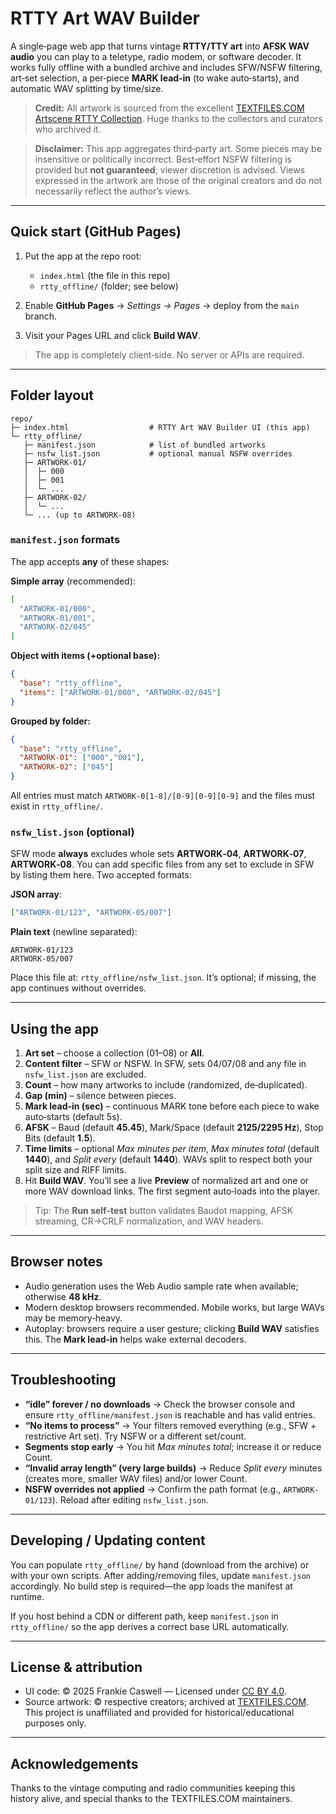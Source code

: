 # RTTY Art WAV Builder

A single‑page web app that turns vintage **RTTY/TTY art** into **AFSK WAV audio** you can play to a teletype, radio modem, or software decoder. It works fully offline with a bundled archive and includes SFW/NSFW filtering, art‑set selection, a per‑piece **MARK lead‑in** (to wake auto‑starts), and automatic WAV splitting by time/size.

> **Credit:** All artwork is sourced from the excellent [TEXTFILES.COM Artscene RTTY Collection](http://artscene.textfiles.com/rtty/COLLECTION/). Huge thanks to the collectors and curators who archived it.

> **Disclaimer:** This app aggregates third‑party art. Some pieces may be insensitive or politically incorrect. Best‑effort NSFW filtering is provided but **not guaranteed**; viewer discretion is advised. Views expressed in the artwork are those of the original creators and do not necessarily reflect the author’s views.

---

## Quick start (GitHub Pages)

1. Put the app at the repo root:

   * `index.html` (the file in this repo)
   * `rtty_offline/` (folder; see below)
2. Enable **GitHub Pages** → *Settings → Pages* → deploy from the `main` branch.
3. Visit your Pages URL and click **Build WAV**.

> The app is completely client‑side. No server or APIs are required.

---

## Folder layout

```
repo/
├─ index.html                  # RTTY Art WAV Builder UI (this app)
└─ rtty_offline/
   ├─ manifest.json            # list of bundled artworks
   ├─ nsfw_list.json           # optional manual NSFW overrides
   ├─ ARTWORK-01/
   │  ├─ 000
   │  ├─ 001
   │  └─ ...
   ├─ ARTWORK-02/
   │  └─ ...
   └─ ... (up to ARTWORK-08)
```

### `manifest.json` formats

The app accepts **any** of these shapes:

**Simple array** (recommended):

```json
[
  "ARTWORK-01/000",
  "ARTWORK-01/001",
  "ARTWORK-02/045"
]
```

**Object with items (+optional base):**

```json
{
  "base": "rtty_offline",
  "items": ["ARTWORK-01/000", "ARTWORK-02/045"]
}
```

**Grouped by folder:**

```json
{
  "base": "rtty_offline",
  "ARTWORK-01": ["000","001"],
  "ARTWORK-02": ["045"]
}
```

All entries must match `ARTWORK-0[1-8]/[0-9][0-9][0-9]` and the files must exist in `rtty_offline/`.

### `nsfw_list.json` (optional)

SFW mode **always** excludes whole sets **ARTWORK‑04**, **ARTWORK‑07**, **ARTWORK‑08**. You can add specific files from any set to exclude in SFW by listing them here. Two accepted formats:

**JSON array**:

```json
["ARTWORK-01/123", "ARTWORK-05/007"]
```

**Plain text** (newline separated):

```
ARTWORK-01/123
ARTWORK-05/007
```

Place this file at: `rtty_offline/nsfw_list.json`. It’s optional; if missing, the app continues without overrides.

---

## Using the app

1. **Art set** – choose a collection (01–08) or **All**.
2. **Content filter** – SFW or NSFW. In SFW, sets 04/07/08 and any file in `nsfw_list.json` are excluded.
3. **Count** – how many artworks to include (randomized, de‑duplicated).
4. **Gap (min)** – silence between pieces.
5. **Mark lead‑in (sec)** – continuous MARK tone before each piece to wake auto‑starts (default 5s).
6. **AFSK** – Baud (default **45.45**), Mark/Space (default **2125/2295 Hz**), Stop Bits (default **1.5**).
7. **Time limits** – optional *Max minutes per item*, *Max minutes total* (default **1440**), and *Split every* (default **1440**). WAVs split to respect both your split size and RIFF limits.
8. Hit **Build WAV**. You’ll see a live **Preview** of normalized art and one or more WAV download links. The first segment auto‑loads into the player.

> Tip: The **Run self‑test** button validates Baudot mapping, AFSK streaming, CR→CRLF normalization, and WAV headers.

---

## Browser notes

* Audio generation uses the Web Audio sample rate when available; otherwise **48 kHz**.
* Modern desktop browsers recommended. Mobile works, but large WAVs may be memory‑heavy.
* Autoplay: browsers require a user gesture; clicking **Build WAV** satisfies this. The **Mark lead‑in** helps wake external decoders.

---

## Troubleshooting

* **“idle” forever / no downloads** → Check the browser console and ensure `rtty_offline/manifest.json` is reachable and has valid entries.
* **“No items to process”** → Your filters removed everything (e.g., SFW + restrictive Art set). Try NSFW or a different set/count.
* **Segments stop early** → You hit *Max minutes total*; increase it or reduce Count.
* **“Invalid array length” (very large builds)** → Reduce *Split every* minutes (creates more, smaller WAV files) and/or lower Count.
* **NSFW overrides not applied** → Confirm the path format (e.g., `ARTWORK-01/123`). Reload after editing `nsfw_list.json`.

---

## Developing / Updating content

You can populate `rtty_offline/` by hand (download from the archive) or with your own scripts. After adding/removing files, update `manifest.json` accordingly. No build step is required—the app loads the manifest at runtime.

If you host behind a CDN or different path, keep `manifest.json` in `rtty_offline/` so the app derives a correct base URL automatically.

---

## License & attribution

* UI code: © 2025 Frankie Caswell — Licensed under [CC BY 4.0](https://creativecommons.org/licenses/by/4.0/).
* Source artwork: © respective creators; archived at [TEXTFILES.COM](http://artscene.textfiles.com/). This project is unaffiliated and provided for historical/educational purposes only.

---

## Acknowledgements

Thanks to the vintage computing and radio communities keeping this history alive, and special thanks to the TEXTFILES.COM maintainers.
